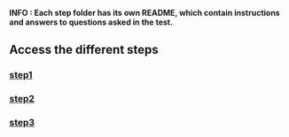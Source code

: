 **INFO : Each step folder has its own README, which contain instructions and answers to questions asked in the test.**

## Access the different steps

### [step1](https://github.com/kemplail/fulll-test/tree/main/Backend/step1)

### [step2](https://github.com/kemplail/fulll-test/tree/main/Backend/step2)

### [step3](https://github.com/kemplail/fulll-test/tree/main/Backend/step3)

